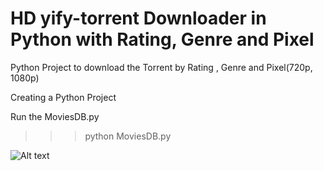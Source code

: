 # HD yify-torrent Downloader in Python with Rating, Genre and Pixel 
Python Project to download the Torrent by Rating , Genre and Pixel(720p, 1080p)

Creating a Python Project

Run the MoviesDB.py

>>>python MoviesDB.py

![Alt text](http://imagizer.imageshack.us/a/img538/8130/Q6CPVo.png "Optional title")

